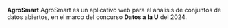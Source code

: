 **AgroSmart**
AgroSmart es un aplicativo web para el análisis de conjuntos de datos abiertos, en el marco del concurso **Datos a la U** del 2024.
